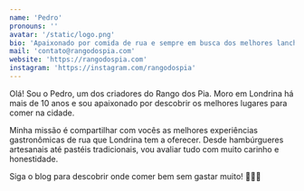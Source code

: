 ```yaml
---
name: 'Pedro'
pronouns: ''
avatar: '/static/logo.png'
bio: 'Apaixonado por comida de rua e sempre em busca dos melhores lanches de Londrina. Especialista em hambúrgueres, pastéis e cachorros-quentes.'
mail: 'contato@rangodospia.com'
website: 'https://rangodospia.com'
instagram: 'https://instagram.com/rangodospia'
---
```


Olá! Sou o Pedro, um dos criadores do Rango dos Pia. Moro em Londrina há mais de 10 anos e sou apaixonado por descobrir os melhores lugares para comer na cidade.

Minha missão é compartilhar com vocês as melhores experiências gastronômicas de rua que Londrina tem a oferecer. Desde hambúrgueres artesanais até pastéis tradicionais, vou avaliar tudo com muito carinho e honestidade.

Siga o blog para descobrir onde comer bem sem gastar muito! 🍔🌭🥟
